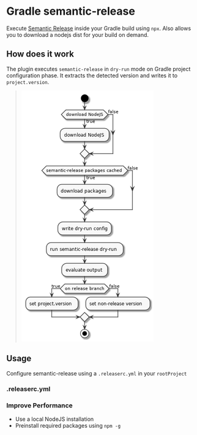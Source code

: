 # Gradle semantic-release

Execute [Semantic Release][semrel] inside your Gradle build using `npx`. Also allows you to download a nodejs dist for your build on demand.

## How does it work

The plugin executes `semantic-release` in `dry-run` mode on Gradle project configuration phase. It extracts the detected version and writes it to `project.version`.

> ![init diagram](./docs/initialization.png)

## Usage

Configure semantic-release using a `.releaserc.yml` in your `rootProject`

### .releaserc.yml

### Improve Performance



* Use a local NodeJS installation
* Preinstall required packages using `npm -g`


[semrel]: https://github.com/semantic-release/semantic-release